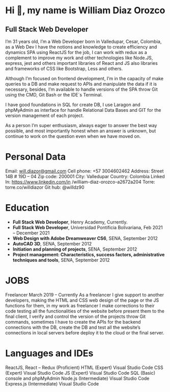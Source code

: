 # **Hi :wave:, my name is William Diaz Orozco**
## Full Stack Web Developer

I’m 31 years old, I’m a Web Developer born in Valledupar, Cesar, Colombia, as a Web Dev I have the notions and knowledge to create efficiency and dynamics SPA using ReactJS for the job, I can work with redux as a complement to improve my work and other technologies like Node.JS, express, jest and others important libraries of React and JS also libraries and frameworks of CSS like Bootstrap, Less and others. 

Although I’m focused on frontend development, I’m in the capacity of make queries to a DB and make request to APIs and manipulate the data if it is necessary, besides, I’m available to handle versions of the SPA throw Git using the CMD, Git Bash or the IDE´s Terminal.

I have good foundations in SQL for create DB, I use Laragon and phpMyAdmin as interface for handle Relational Data Bases and GIT for the version management of each project. 

As a person I’m super enthusiasm, always eager to answer the best way possible, and most importantly honest when an answer is unknown, but continue to work on the question even when we have moved on. 

# Personal Data

Email: will.diazor@gmail.com
Cell phone: +57 3004602462
Address: Street 14B # 19D – 04
Zip code: 200001
City: Valledupar
Country: Colombia
Linked In: https://www.linkedin.com/in
/william-diaz-orozco-a2672a204
Torre: torre.co/willdiazor
Git hub: @willdz90

# Education

- **Full Stack Web Developer**, Henry Academy, Currently.
- **Full Stack Web Developer**, Universidad Pontificia Bolivariana, Feb 2021 – December 2021
- **Web Design with Adobe Dreamweaver CS6**, SENA, September 2012
- **AutoCAD 3D**, SENA, September 2012
- **Initiation and planning of projects**, SENA, September 2012
- **Project management: Characteristics, success factors, administrative techniques and tools**, SENA, September 2012

# JOBS
Freelancer March 2019 – Currently As a freelancer I give support to another developers, making the HTML and CSS web design of the page or the JS functions for them, in my work as freelancer I make corrections to their code testing all the functionalities of the website before present them to the final client, I verify and control the version of the projects throw Git commands, sometimes I have to create the APIs for the backend connections with the DB, create the DB and test all the website’s connections in local servers before deploy it to the cloud or the final server.

# Languages and IDEs
ReactJS, React – Redux (Proficient)
HTML (Expert) Visual Studio Code
CSS (Expert) Visual Studio Code
JS (Expert) Visual Studio Code
SQL (Basic) console and phpMyAdmin
Node.js (Intermediate) Visual Studio Code
Express.js (Intermediate) Visual Studio Code
